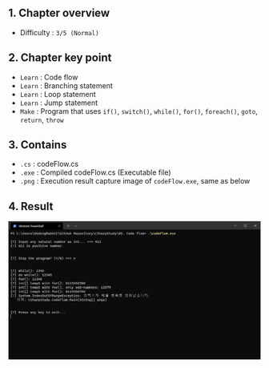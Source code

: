 ## 1. Chapter overview
- Difficulty : `3/5 (Normal)`

## 2. Chapter key point
- `Learn` : Code flow
- `Learn` : Branching statement
- `Learn` : Loop statement
- `Learn` : Jump statement
- `Make` : Program that uses `if()`, `switch()`, `while()`, `for()`, `foreach()`, `goto`, `return`, `throw`

## 3. Contains
- `.cs` : codeFlow.cs
- `.exe` : Compiled codeFlow.cs (Executable file)
- `.png` : Execution result capture image of `codeFlow.exe`, same as below

## 4. Result
![Execution result capture image](https://github.com/pinkrabbit412/CSharpStudy/blob/main/05.%20Code%20flow/codeFlow.png?raw=true)
